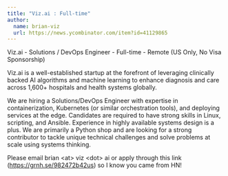 ```yaml
---
title: "Viz.ai : Full-time"
author:
  name: brian-viz
  url: https://news.ycombinator.com/item?id=41129865
---
```

Viz.ai - Solutions &#x2F; DevOps Engineer - Full-time - Remote (US Only, No Visa Sponsorship)

Viz.ai is a well-established startup at the forefront of leveraging clinically backed AI algorithms and machine learning to enhance diagnosis and care across 1,600+ hospitals and health systems globally.

We are hiring a Solutions&#x2F;DevOps Engineer with expertise in containerization, Kubernetes (or similar orchestration tools), and deploying services at the edge. Candidates are required to have strong skills in Linux, scripting, and Ansible. Experience in highly available systems design is a plus. We are primarily a Python shop and are looking for a strong contributor to tackle unique technical challenges and solve problems at scale using systems thinking.

Please email brian &lt;at&gt; viz &lt;dot&gt; ai or apply through this link (<a href="https:&#x2F;&#x2F;grnh.se&#x2F;982472b42us" rel="nofollow">https:&#x2F;&#x2F;grnh.se&#x2F;982472b42us</a>) so I know you came from HN!
